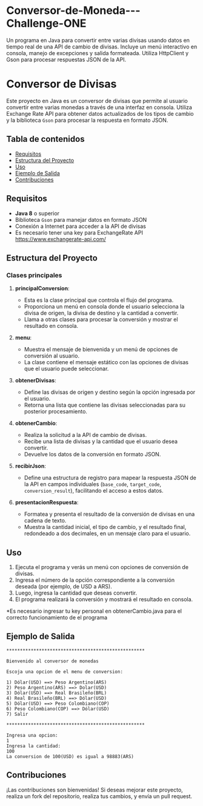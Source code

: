 # Conversor-de-Moneda---Challenge-ONE
Un programa en Java para convertir entre varias divisas usando datos en tiempo real de una API de cambio de divisas. Incluye un menú interactivo en consola, manejo de excepciones y salida formateada. Utiliza HttpClient y Gson para procesar respuestas JSON de la API.



# Conversor de Divisas

Este proyecto en Java es un conversor de divisas que permite al usuario convertir entre varias monedas a través de una interfaz en consola. Utiliza Exchange Rate API para obtener datos actualizados de los tipos de cambio y la biblioteca `Gson` para procesar la respuesta en formato JSON.

## Tabla de contenidos

- [Requisitos](#requisitos)
- [Estructura del Proyecto](#estructura-del-proyecto)
- [Uso](#uso)
- [Ejemplo de Salida](#ejemplo-de-salida)
- [Contribuciones](#contribuciones)

## Requisitos

- **Java 8** o superior
- Biblioteca `Gson` para manejar datos en formato JSON
- Conexión a Internet para acceder a la API de divisas
- Es necesario tener una key para ExchangeRate API https://www.exchangerate-api.com/

## Estructura del Proyecto

### Clases principales

1. **principalConversion**: 
   - Esta es la clase principal que controla el flujo del programa.
   - Proporciona un menú en consola donde el usuario selecciona la divisa de origen, la divisa de destino y la cantidad a convertir.
   - Llama a otras clases para procesar la conversión y mostrar el resultado en consola.

2. **menu**: 
   - Muestra el mensaje de bienvenida y un menú de opciones de conversión al usuario.
   - La clase contiene el mensaje estático con las opciones de divisas que el usuario puede seleccionar.

3. **obtenerDivisas**:
   - Define las divisas de origen y destino según la opción ingresada por el usuario.
   - Retorna una lista que contiene las divisas seleccionadas para su posterior procesamiento.

4. **obtenerCambio**:
   - Realiza la solicitud a la API de cambio de divisas.
   - Recibe una lista de divisas y la cantidad que el usuario desea convertir.
   - Devuelve los datos de la conversión en formato JSON.

5. **recibirJson**:
   - Define una estructura de registro para mapear la respuesta JSON de la API en campos individuales (`base_code`, `target_code`, `conversion_result`), facilitando el acceso a estos datos.

6. **presentacionRespuesta**:
   - Formatea y presenta el resultado de la conversión de divisas en una cadena de texto.
   - Muestra la cantidad inicial, el tipo de cambio, y el resultado final, redondeado a dos decimales, en un mensaje claro para el usuario.

## Uso

1. Ejecuta el programa y verás un menú con opciones de conversión de divisas.
2. Ingresa el número de la opción correspondiente a la conversión deseada (por ejemplo, de USD a ARS).
3. Luego, ingresa la cantidad que deseas convertir.
4. El programa realizará la conversión y mostrará el resultado en consola.

*Es necesario ingresar tu key personal en obtenerCambio.java para el correcto funcionamiento de el programa

## Ejemplo de Salida

```plaintext
***************************************************

Bienvenido al conversor de monedas

Escoja una opcion de el menu de conversion:

1) Dólar(USD) ==> Peso Argentino(ARS)
2) Peso Argentino(ARS) ==> Dolar(USD)
3) Dólar(USD) ==> Real Brasileño(BRL)
4) Real Brasileño(BRL) ==> Dólar(USD)
5) Dólar(USD) ==> Peso Colombiano(COP)
6) Peso Colombiano(COP) ==> Dólar(USD)
7) Salir

***************************************************

Ingresa una opcion:
1
Ingresa la cantidad:
100
La conversion de 100(USD) es igual a 98883(ARS)
```

## Contribuciones

¡Las contribuciones son bienvenidas! Si deseas mejorar este proyecto, realiza un fork del repositorio, realiza tus cambios, y envía un pull request.
